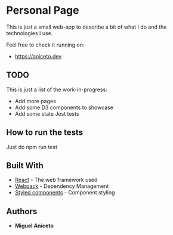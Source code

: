﻿# Personal Page

This is just a small web-app to describe a bit of what I do and the technologies I use.

Feel free to check it running on:

- https://aniceto.dev

## TODO

This is just a list of the work-in-progress:

- Add more pages
- Add some D3 components to showcase
- Add some state Jest tests

## How to run the tests

Just do npm run test

## Built With

- [React](https://reactjs.org/) - The web framework used
- [Webpack](https://webpack.js.org/) - Dependency Management
- [Styled components](https://github.com/styled-components/styled-components) - Component styling

## Authors

- **Miguel Aniceto**
